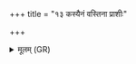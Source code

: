 +++
title = "१३ कस्यैनं वस्तिना प्राशीः"

+++
<details><summary>मूलम् (GR)</summary>

(…) । +++(see 1abc)+++  
कस्यैनं वस्तिना प्राशीः ॥
</details>